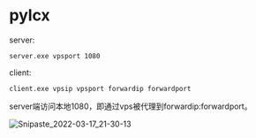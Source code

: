 # pylcx
server:

```
server.exe vpsport 1080
```

client:

```
client.exe vpsip vpsport forwardip forwardport
```

server端访问本地1080，即通过vps被代理到forwardip:forwardport。

![Snipaste_2022-03-17_21-30-13](https://user-images.githubusercontent.com/88264212/158820364-c664080d-85dc-420c-b175-dd2ca8599588.png)
